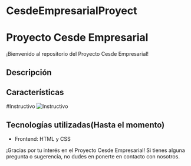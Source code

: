 # CesdeEmpresarialProyect

# Proyecto Cesde Empresarial

¡Bienvenido al repositorio del Proyecto Cesde Empresarial!

## Descripción
## Características

#Instructivo
![Instructivo](https://github.com/JDiegx/CesdeEmpresarialProyect/assets/147659518/a6d20acc-e80c-4e90-8d31-89a8cb4beb2c)

## Tecnologías utilizadas(Hasta el momento)
- Frontend: HTML y CSS



¡Gracias por tu interés en el Proyecto Cesde Empresarial! Si tienes alguna pregunta o sugerencia, no dudes en ponerte en contacto con nosotros.
